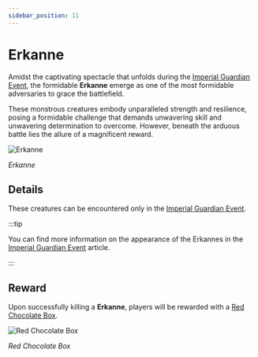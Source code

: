 ```yaml
---
sidebar_position: 11
---
```


# Erkanne

Amidst the captivating spectacle that unfolds during the [Imperial Guardian Event](/events/imperial-guardian), the formidable **Erkanne** emerge as one of the most formidable adversaries to grace the battlefield.

These monstrous creatures embody unparalleled strength and resilience, posing a formidable challenge that demands unwavering skill and unwavering determination to overcome. However, beneath the arduous battle lies the allure of a magnificent reward.

![Erkanne](/img/monsters/special/others/erkanne.jpg)

_Erkanne_

## Details

These creatures can be encountered only in the [Imperial Guardian Event](/events/imperial-guardian).

:::tip

You can find more information on the appearance of the Erkannes in the [Imperial Guardian Event](/events/imperial-guardian) article.

:::

## Reward

Upon successfully killing a **Erkanne**, players will be rewarded with a [Red Chocolate Box](/items/item-bags/exc/red-chocolate-box).

![Red Chocolate Box](/img/items/item-bags/red-chocolate-box.png)

_Red Chocolate Box_